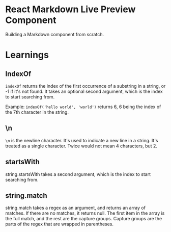 # React Markdown Live Preview Component

Building a Markdown component from scratch.

# Learnings

## IndexOf

`indexOf` returns the index of the first occurrence of a substring in a string, or -1 if it's not found. It takes an optional second argument, which is the index to start searching from.

Example: `indexOf('hello world', 'world')` returns 6, 6 being the index of the 7th character in the string.

## \n

`\n` is the newline character. It's used to indicate a new line in a string. It's treated as a single character. Twice would not mean 4 characters, but 2.

## startsWith

string.startsWith takes a second argument, which is the index to start searching from.

## string.match

string.match takes a regex as an argument, and returns an array of matches. If there are no matches, it returns null. The first item in the array is the full match, and the rest are the capture groups. Capture groups are the parts of the regex that are wrapped in parentheses.
